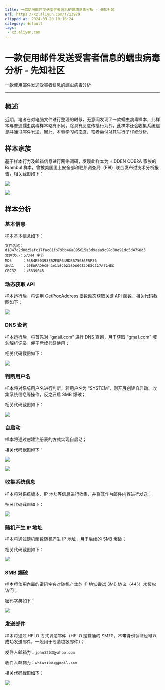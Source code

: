 ```yaml
---
title: 一款使用邮件发送受害者信息的蠕虫病毒分析 - 先知社区
url: https://xz.aliyun.com/t/13979
clipped_at: 2024-03-20 10:16:24
category: default
tags: 
 - xz.aliyun.com
---
```



# 一款使用邮件发送受害者信息的蠕虫病毒分析 - 先知社区

一款使用邮件发送受害者信息的蠕虫病毒分析

- - -

## 概述

近期，笔者在对电脑文件进行整理的时候，无意间发现了一款蠕虫病毒样本，此样本与普通蠕虫病毒样本略有不同，除具有恶意传播行为外，此样本还会收集系统信息并通过邮件发送。因此，本着学习的态度，笔者尝试对其进行了详细分析。

## 样本家族

基于样本行为及邮箱信息进行网络调研，发现此样本为 HIDDEN COBRA 家族的 Brambul 样本，曾被美国国土安全部和联邦调查局（FBI）联合发布过技术分析报告，相关截图如下：

[![](assets/1710900984-66d966a4faa2ac5e8175f8b7c1ced85b.jpg)](https://xzfile.aliyuncs.com/media/upload/picture/20240301103845-d324e270-d774-1.jpg)

[![](assets/1710900984-b16ce84813d6296dd92840ecf6be8273.jpg)](https://xzfile.aliyuncs.com/media/upload/picture/20240301103856-d98cf5e4-d774-1.jpg)

## 样本分析

### 基本信息

样本基本信息如下：

```plain
文件名称：d1847c2d0d25efc17fac81bb79bb46a895615a3d9aaa9c97d80e91dc5d4758d3
文件大小：57344 字节
MD5     ：86B4E50393E52F0F649DE6756B6F5F36
SHA1    ：19E0FAD9CE41A118C0238D866E3DE5C227A724EC
CRC32   ：45839045
```

### 动态获取 API

样本运行后，将调用 GetProcAddress 函数动态获取关键 API 函数，相关代码截图如下：

[![](assets/1710900984-10331bd0104ce319a27d990418ae77cd.png)](https://xzfile.aliyuncs.com/media/upload/picture/20240301103907-e0882c92-d774-1.png)

### DNS 查询

样本运行后，将首先对 “gmail.com” 进行 DNS 查询，用于获取 “gmail.com” 域名解析记录，便于后续代码使用；

相关代码截图如下：

[![](assets/1710900984-8d92d32b12101d400effeb850d1add83.jpg)](https://xzfile.aliyuncs.com/media/upload/picture/20240301103919-e75c1fba-d774-1.jpg)

### 判断用户名

样本将对系统用户名进行判断，若用户名为 “SYSTEM”，则开展创建自启动、收集系统信息等操作，反之开启 SMB 爆破；

相关代码截图如下：

[![](assets/1710900984-6262aaa3e9ae6b74735dc9888f0cb09b.png)](https://xzfile.aliyuncs.com/media/upload/picture/20240301104458-b1cbbdb4-d775-1.png)

### 自启动

样本将通过创建注册表的方式实现自启动；

相关代码截图如下：

[![](assets/1710900984-0c3e65e4f048e618843c685f29f9e469.jpg)](https://xzfile.aliyuncs.com/media/upload/picture/20240301104003-0198e854-d775-1.jpg)

[![](assets/1710900984-80a048d74ff7d4ec6b0ac435fdfb7312.png)](https://xzfile.aliyuncs.com/media/upload/picture/20240301104017-0a136fe0-d775-1.png)

### 收集系统信息

样本将对系统版本、IP 地址等信息进行收集，并将其作为邮件内容进行发送；

相关代码截图如下：

[![](assets/1710900984-48dbf093cb1290baffa177e6be2eafb0.png)](https://xzfile.aliyuncs.com/media/upload/picture/20240301104519-be29ee14-d775-1.png)

### 随机产生 IP 地址

样本将通过随机函数随机产生 IP 地址，用于后续的 SMB 爆破；

相关代码截图如下：

[![](assets/1710900984-977ca495ea32407fc02149883eacdadc.jpg)](https://xzfile.aliyuncs.com/media/upload/picture/20240301104039-1765d73c-d775-1.jpg)

### SMB 爆破

样本将使用内置的密码字典对随机产生的 IP 地址尝试 SMB 协议（445）未授权访问；

密码字典如下：

[![](assets/1710900984-0cb4d535cacf7d1bf572d6895b077d8f.jpg)](https://xzfile.aliyuncs.com/media/upload/picture/20240301104053-1f9cfe58-d775-1.jpg)

### 发送邮件

样本将通过 HELO 方式发送邮件（HELO 是普通的 SMTP，不带身份验证也可以成功发送邮件，一般用于制造垃圾邮件）；

发件人邮箱为：`johnS203@yahoo.com`

收件人邮箱为：`whiat1001@gmail.com`

相关代码截图如下：

[![](assets/1710900984-9d249331acc96679713d44ef82b5ac2f.jpg)](https://xzfile.aliyuncs.com/media/upload/picture/20240301104107-28056580-d775-1.jpg)
